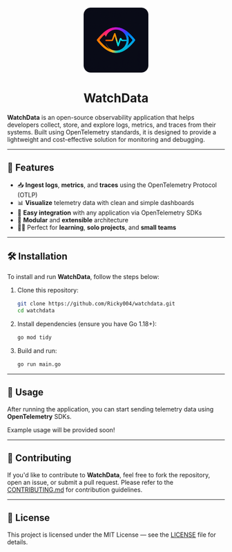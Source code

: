 <p align="center">
  <img src="assets/logo.png" width="150" alt="WatchData logo">
</p>

<h1 align="center">WatchData</h1>

**WatchData** is an open-source observability application that helps developers collect, store, and explore logs, metrics, and traces from their systems. Built using OpenTelemetry standards, it is designed to provide a lightweight and cost-effective solution for monitoring and debugging.

---

## 🧠 Features

- 📥 **Ingest logs**, **metrics**, and **traces** using the OpenTelemetry Protocol (OTLP)  
- 📊 **Visualize** telemetry data with clean and simple dashboards  
- 🔌 **Easy integration** with any application via OpenTelemetry SDKs  
- 🧱 **Modular** and **extensible** architecture  
- 👨‍💻 Perfect for **learning**, **solo projects**, and **small teams**

---

## 🛠 Installation

To install and run **WatchData**, follow the steps below:

1. Clone this repository:
    ```bash
    git clone https://github.com/Ricky004/watchdata.git
    cd watchdata
    ```

2. Install dependencies (ensure you have Go 1.18+):
    ```bash
    go mod tidy
    ```

3. Build and run:
    ```bash
    go run main.go
    ```

---

## 🔧 Usage

After running the application, you can start sending telemetry data using **OpenTelemetry** SDKs. 

Example usage will be provided soon!

---

## 🤝 Contributing

If you'd like to contribute to **WatchData**, feel free to fork the repository, open an issue, or submit a pull request. Please refer to the [CONTRIBUTING.md](CONTRIBUTING.md) for contribution guidelines.

---

## 📜 License

This project is licensed under the MIT License — see the [LICENSE](LICENSE) file for details.
